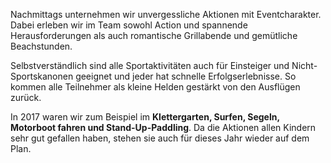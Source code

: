 Nachmittags unternehmen wir unvergessliche Aktionen mit Eventcharakter. Dabei erleben wir im Team sowohl Action und spannende Herausforderungen als auch romantische Grillabende und gemütliche Beachstunden.

Selbstverständlich sind alle Sportaktivitäten auch für Einsteiger und Nicht-Sportskanonen geeignet und jeder hat schnelle Erfolgserlebnisse. So kommen alle Teilnehmer als kleine Helden gestärkt von den Ausflügen zurück.

In 2017 waren wir zum Beispiel im **Klettergarten, Surfen, Segeln, Motorboot fahren und Stand-Up-Paddling**. Da die Aktionen allen Kindern sehr gut gefallen haben, stehen sie auch für dieses Jahr wieder auf dem Plan. 